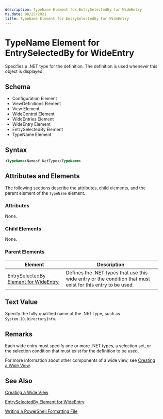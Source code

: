 ```yaml
---
description: TypeName Element for EntrySelectedBy for WideEntry
ms.date: 08/25/2021
title: TypeName Element for EntrySelectedBy for WideEntry
---
```

# TypeName Element for EntrySelectedBy for WideEntry

Specifies a .NET type for the definition. The definition is used whenever this object is displayed.

## Schema

- Configuration Element
- ViewDefinitions Element
- View Element
- WideControl Element
- WideEntries Element
- WideEntry Element
- EntrySelectedBy Element
- TypeName Element

## Syntax

```xml
<TypeName>Nameof.NetType</TypeName>
```

## Attributes and Elements

The following sections describe the attributes, child elements, and the parent element of the
`TypeName` element.

### Attributes

None.

### Child Elements

None.

### Parent Elements

|Element|Description|
|-------------|-----------------|
|[EntrySelectedBy Element for WideEntry](./entryselectedby-element-for-wideentry-format.md)|Defines the .NET types that use this wide entry or the condition that must exist for this entry to be used.|

## Text Value

Specify the fully qualified name of the .NET type, such as `System.IO.DirectoryInfo`.

## Remarks

Each wide entry must specify one or more .NET types, a selection set, or the selection condition
that must exist for the definition to be used.

For more information about other components of a wide view, see [Creating a Wide View](./creating-a-wide-view.md).

## See Also

[Creating a Wide View](./creating-a-wide-view.md)

[EntrySelectedBy Element for WideEntry](./entryselectedby-element-for-wideentry-format.md)

[Writing a PowerShell Formatting File](./writing-a-powershell-formatting-file.md)

